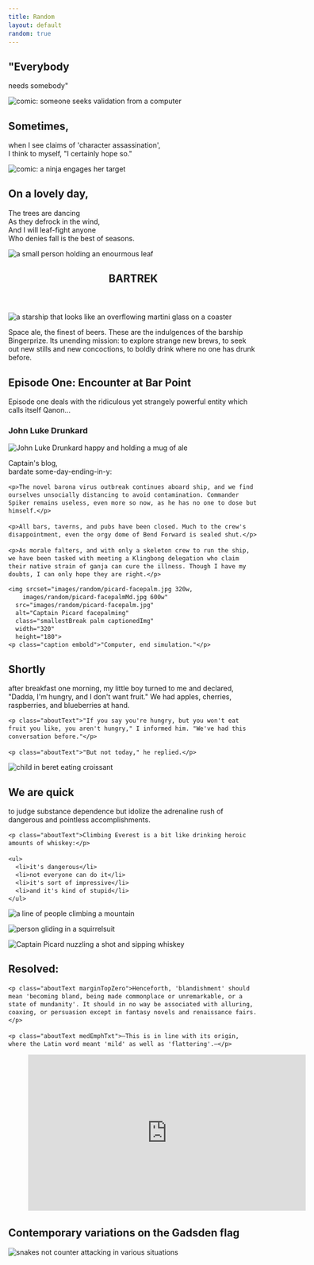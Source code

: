 ```yaml
---
title: Random
layout: default
random: true
---
```


<article class="contMaxwidth">
  <section class="aboutContainer">
    <h2 class="leadingOne smallestBreak margBottSm">"Everybody</h2>
    <p class="marginTopZero">needs somebody"</p>
  </section>

  <img srcset="images/random/validation.jpg 300w,
    images/random/validationMd.jpg 700w,
    images/random/validationLg.jpg 1366w"
  src="images/random/validation.jpg"
  alt="comic: someone seeks validation from a computer"
  class="photoMedResp">
</article>

<article class="contMaxwidth medBreak">
  <section class="aboutContainer">
    <h2 class="leadingOne smallestBreak margBottSm">Sometimes,</h2>
    <p class="marginTopZero">when I see claims of 'character assassination',<br>
    I think to myself, "I certainly hope so."</p>
  </section>

  <img srcset="images/random/nijaLady.jpg 500w,
    images/random/ninjaLadyMd.jpg 700w,
    images/random/ninjaLadyLg.jpg 1024w"
  src="images/random/ninjaLady.jpg"
  alt="comic: a ninja engages her target"
  class="photoMedResp">
</article>

<article class="medBreak aboutContainer contMaxwidth centerGrid gridGapOne condGridRow condGridOneTwo">
  <section>
    <h2 class="leadingOne margBottSm">On a lovely day,</h2>
    <p class="aboutText marginTopZero">The trees are dancing<br>
      As they defrock in the wind,<br>
      And I will leaf-fight anyone<br>
      Who denies fall is the best of seasons.</p>
  </section>

  <img srcset="images/random/leaffight.jpg 320w,
      images/random/leaffightMd.jpg 700w,
      images/random/leaffightLg.jpg 1366w"
    src="images/random/leaffight.jpg"
    alt="a small person holding an enourmous leaf"
    class="smallestBreak photoMedResp">
</article>

<article class="medBreak centerGrid aboutContainer contMaxwidth btCont">
  <header class="centerGrid trekTitle">
    <h1 class="txtScale3 leadingOne margBottSm">BARTREK</h1>
  </header>

  <img srcset="images/random/bingerprize.jpg 320w,
      images/random/bingerprizeMd.jpg 700w,
      images/random/bingerprizeLg.jpg 1366w"
    src="images/random/bingerprize.jpg"
    alt="a starship that looks like an overflowing martini glass on a coaster"
    class="marginTopZero binger photoMedResp">

  <section class="aboutText trekIntro respTxtThirty">
    <p class="aboutText marginTopZero">Space ale, the finest of beers. These are the indulgences of the barship Bingerprize. Its unending mission: to explore strange new brews, to seek out new stills and new concoctions, to boldly drink where no one has drunk before.</p>
  </section>

  <h2 class="trekSub margBottSm leadingOne">Episode One: Encounter at Bar Point</h2>
  <p>Episode one deals with the ridiculous yet strangely powerful entity which calls itself Qanon...</p>

  <h3 class="trekSubHd margBottSm">John Luke Drunkard</h3>

  <img srcset="images/random/jeanlukedrunkard.jpg 320w,
        images/random/jeanlukedrunkardMd.jpg 500w,
        images/random/jeanlukedrunkardLg.jpg 1000w"
      src="images/random/jeanlukedrunkard.jpg"
      alt="John Luke Drunkard happy and holding a mug of ale"
      class="drunkard photoLGResp">

  <section class="aboutText trekStory">
    <p class="embold">Captain's blog,<br>
      bardate some-day-ending-in-y:</p>

    <p>The novel barona virus outbreak continues aboard ship, and we find ourselves unsocially distancing to avoid contamination. Commander Spiker remains useless, even more so now, as he has no one to dose but himself.</p>

    <p>All bars, taverns, and pubs have been closed. Much to the crew's disappointment, even the orgy dome of Bend Forward is sealed shut.</p>

    <p>As morale falters, and with only a skeleton crew to run the ship, we have been tasked with meeting a Klingbong delegation who claim their native strain of ganja can cure the illness. Though I have my doubts, I can only hope they are right.</p>
  </section>

  <section class="conditionalFlexCol palm flexAlignItemsEnd"> <!-- becomes a flex column w. end justification at screen width of 640px or higher -->

    <img srcset="images/random/picard-facepalm.jpg 320w,
        images/random/picard-facepalmMd.jpg 600w"
      src="images/random/picard-facepalm.jpg"
      alt="Captain Picard facepalming"
      class="smallestBreak palm captionedImg"
      width="320"
      height="180">
    <p class="caption embold">"Computer, end simulation."</p>
  </section>
</article>

<article class="medBreak contMaxwidth">
  <section class="aboutContainer">
    <h2 class="leadingOne margBottSm">Shortly</h2>
    <p class="aboutText marginTopZero">after breakfast one morning, my little boy turned to me and declared, "Dadda, I'm hungry, and I don't want fruit." We had apples, cherries, raspberries, and blueberries at hand.</p>

    <p class="aboutText">"If you say you're hungry, but you won't eat fruit you like, you aren't hungry," I informed him. "We've had this conversation before."</p>

    <p class="aboutText">"But not today," he replied.</p>
  </section>

  <img srcset="images/random/kidCroissant.jpg 320w,
      images/random/kidCroissantMd.jpg 700w,
      images/random/kidCroissantLg.jpg 1024w"
    src="images/random/kidCroissant.jpg"
    alt="child in beret eating croissant"
    class="smallestBreak photoMedResp"
    loading="lazy">
</article>

<article class="centerGrid medBreak aboutContainer contMaxwidth gridGapOne condGridRow condGridTwoOne">
  <section>
    <h2 class="leadingOne margBottSm">We are quick</h2>
    <p class="aboutText marginTopZero">to judge <span class="embold">substance dependence</span> but idolize the adrenaline rush of dangerous and pointless accomplishments.</p>

    <p class="aboutText">Climbing Everest is a bit like drinking heroic amounts of whiskey:</p>

    <ul>
      <li>it's dangerous</li>
      <li>not everyone can do it</li>
      <li>it's sort of impressive</li>
      <li>and it's kind of stupid</li>
    </ul>
  </section>

  <section>
  <img srcset="images/random/mountainClimb.jpg 320w,
      images/random/mountainClimbMd.jpg 700w,
      images/random/mountainClimbLg.jpg 1020w"
    src="images/random/mountainClimb.jpg"
    alt="a line of people climbing a mountain"
    class="smallestBreak photoMedResp"
    loading="lazy">

  <img srcset="images/random/squirrelsuit.jpg 320w,
      images/random/squirrelsuitMd.jpg 700w,
      images/random/squirrelsuitLg.jpg 1366w"
    src="images/random/squirrelsuit.jpg"
    alt="person gliding in a squirrelsuit"
    class="smallestBreak photoMedResp"
    loading="lazy">

  <img srcset="images/random/cuddlydrunk.jpg 320w,
      images/random/cuddlydrunkMd.jpg 700w,
      images/random/cuddlydrunkLg.jpg 1366w"
    src="images/random/cuddlydrunk.jpg"
    alt="Captain Picard nuzzling a shot and sipping whiskey"
    class="smallestBreak photoMedResp"
    loading="lazy">
  </section>
</article>

<article class="medBreak contMaxwidth">
  <section class="aboutContainer">
    <h2 class="leadingOne margBottSm">Resolved:</h2>
    <!--
      <img src="images/random/blandished.svg"
        alt="quartered beige circles on beige rectangles"
        class="smallestBreak photoMedResp">
        -->

    <p class="aboutText marginTopZero">Henceforth, 'blandishment' should mean 'becoming bland, being made commonplace or unremarkable, or a state of mundanity'. It should in no way be associated with alluring, coaxing, or persuasion except in fantasy novels and renaissance fairs.</p>

    <p class="aboutText medEmphTxt">–This is in line with its origin, where the Latin word meant 'mild' as well as 'flattering'.–</p>
  </section>

  <figure class="smBreak" style="--aspect-ratio: 16/9;">
    <!-- a video clip from 'The Ten Commandments': "So let it be written, so let it be done." -->
    <iframe title="Ten_Commandments_clip" class="respIframe" width="560"
      height="315" loading="lazy" src="https://www.youtube.com/embed/3bQnxlHZsjY" frameborder="0" allow="accelerometer; autoplay; encrypted-media; gyroscope; picture-in-picture" allowfullscreen></iframe>
  </figure>
</article>

<article class="centerGrid medBreak contMaxwidth">
  <h2 class="aboutContainer">Contemporary variations on the Gadsden flag</h2>
  <img srcset="images/random/gadsden.jpg 320w,
      images/random/gadsdenMd.jpg 512w,
      images/random/gadsdenLg.jpg 1024w"
    src="images/random/gadsden.jpg"
    alt="snakes not counter attacking in various situations"
    class="smallestBreak photoMedResp gridSelfJustCenter"
    loading="lazy">
</article>
